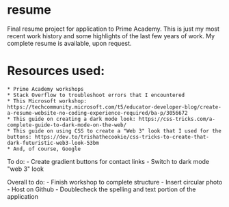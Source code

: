 # resume
Final resume project for application to Prime Academy.
This is just my most recent work history and some highlights of the last few years of work. My complete resume is available, upon request.

# Resources used:
    * Prime Academy workshops
    * Stack Overflow to troubleshoot errors that I encountered
    * This Microsoft workshop: https://techcommunity.microsoft.com/t5/educator-developer-blog/create-a-resume-website-no-coding-experience-required/ba-p/3056672 
    * This guide on creating a dark mode look: https://css-tricks.com/a-complete-guide-to-dark-mode-on-the-web/
    * This guide on using CSS to create a "Web 3" look that I used for the buttons: https://dev.to/trishathecookie/css-tricks-to-create-that-dark-futuristic-web3-look-53bm 
    * And, of course, Google

To do:
    - Create gradient buttons for contact links
    - Switch to dark mode "web 3" look

Overall to do:
    - Finish workshop to complete structure
    - Insert circular photo
    - Host on Github
    - Doublecheck the spelling and text portion of the application
